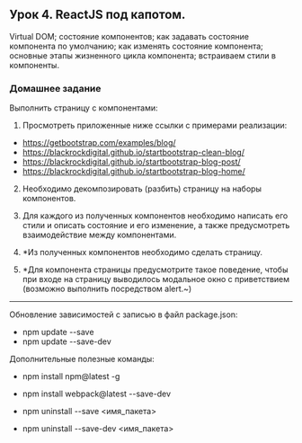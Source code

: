 ## Урок 4. ReactJS под капотом.
Virtual DOM; состояние компонентов; как задавать состояние компонента по умолчанию; как изменять состояние компонента; основные этапы жизненного цикла компонента; встраиваем стили в компоненты.

### Домашнее задание

Выполнить страницу с компонентами:
1. Просмотреть приложенные ниже ссылки с примерами реализации:

- https://getbootstrap.com/examples/blog/
- https://blackrockdigital.github.io/startbootstrap-clean-blog/
- https://blackrockdigital.github.io/startbootstrap-blog-post/
- https://blackrockdigital.github.io/startbootstrap-blog-home/

2. Необходимо декомпозировать (разбить) страницу на наборы компонентов.

3. Для каждого из полученных компонентов необходимо написать его стили и описать состояние и его изменение, а также предусмотреть взаимодействие между компонентами.

4. *Из полученных компонентов необходимо сделать страницу.

5. *Для компонента страницы предусмотрите такое поведение, чтобы при входе на страницу выводилось модальное окно с приветствием (возможно выполнить посредством alert.~)

---

Обновление зависимостей с записью в файл package.json:

- npm update --save
- npm update --save-dev

Дополнительные полезные команды:

- npm install npm@latest -g
- npm install webpack@latest --save-dev

- npm uninstall --save <имя_пакета>
- npm uninstall --save-dev <имя_пакета>